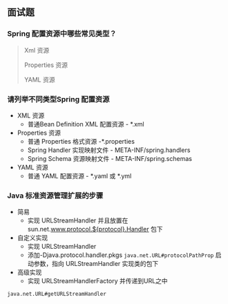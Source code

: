 







## 面试题

### Spring 配置资源中哪些常见类型？

> Xml 资源
>
> Properties 资源
>
> YAML 资源



### 请列举不同类型Spring 配置资源

* XML 资源
  * 普通Bean Definition XML 配置资源 - *.xml
* Properties 资源
  * 普通 Properties 格式资源 -*.properties
  * Spring Handler 实现映射文件 - META-INF/spring.handlers
  * Spring Schema 资源映射文件 - META-INF/spring.schemas
* YAML 资源
  * 普通 YAML 配置资源 - *.yaml 或 *.yml



### Java 标准资源管理扩展的步骤

* 简易
  * 实现 URLStreamHandler 并且放置在sun.net.www.protocol.${protocol}.Handler 包下
* 自定义实现
  * 实现 URLStreamHandler
  * 添加-Djava.protocol.handler.pkgs `java.net.URL#protocolPathProp` 启动参数，指向 URLStreamHandler 实现类的包下
* 高级实现
  * 实现 URLStreamHandlerFactory 并传递到URL之中

`java.net.URL#getURLStreamHandler`